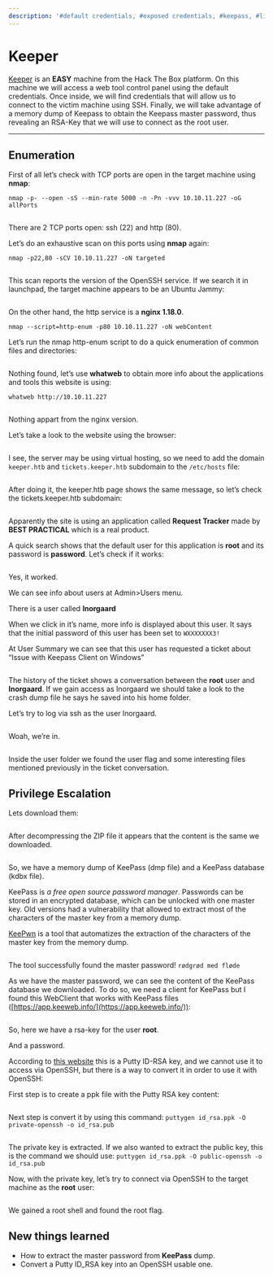 ```yaml
---
description: '#default credentials, #exposed credentials, #keepass, #linux'
---
```


# Keeper

[Keeper](https://app.hackthebox.com/machines/Keeper) is an **EASY** machine from the Hack The Box platform. On this machine we will access a web tool control panel using the default credentials. Once inside, we will find credentials that will allow us to connect to the victim machine using SSH. Finally, we will take advantage of a memory dump of Keepass to obtain the Keepass master password, thus revealing an RSA-Key that we will use to connect as the root user.

***

## Enumeration <a href="#user-content-enumeration" id="user-content-enumeration"></a>

First of all let’s check with TCP ports are open in the target machine using **nmap**:

`nmap -p- --open -sS --min-rate 5000 -n -Pn -vvv 10.10.11.227 -oG allPorts`

<figure><img src="../../.gitbook/assets/Pasted image 20231013184126.png" alt=""><figcaption></figcaption></figure>

There are 2 TCP ports open: ssh (22) and http (80).

Let’s do an exhaustive scan on this ports using **nmap** again:

`nmap -p22,80 -sCV 10.10.11.227 -oN targeted`

<figure><img src="../../.gitbook/assets/Pasted image 20231013184329.png" alt=""><figcaption></figcaption></figure>

This scan reports the version of the OpenSSH service. If we search it in launchpad, the target machine appears to be an Ubuntu Jammy:

<figure><img src="../../.gitbook/assets/Pasted image 20231013184544.png" alt=""><figcaption></figcaption></figure>

On the other hand, the http service is a **nginx 1.18.0**.

`nmap --script=http-enum -p80 10.10.11.227 -oN webContent`

Let’s run the nmap http-enum script to do a quick enumeration of common files and directories:

<figure><img src="../../.gitbook/assets/Pasted image 20231013184833.png" alt=""><figcaption></figcaption></figure>

Nothing found, let’s use **whatweb** to obtain more info about the applications and tools this website is using:

`whatweb http://10.10.11.227`

<figure><img src="../../.gitbook/assets/Pasted image 20231013184955.png" alt=""><figcaption></figcaption></figure>

Nothing appart from the nginx version.

Let’s take a look to the website using the browser:

<figure><img src="../../.gitbook/assets/Pasted image 20231013185128.png" alt=""><figcaption></figcaption></figure>

I see, the server may be using virtual hosting, so we need to add the domain `keeper.htb` and `tickets.keeper.htb` subdomain to the `/etc/hosts` file:

<figure><img src="../../.gitbook/assets/Pasted image 20231013185313.png" alt=""><figcaption></figcaption></figure>

After doing it, the keeper.htb page shows the same message, so let’s check the tickets.keeper.htb subdomain:

<figure><img src="../../.gitbook/assets/imagen (2).png" alt=""><figcaption></figcaption></figure>

Apparently the site is using an application called **Request Tracker** made by **BEST PRACTICAL** which is a real product.

A quick search shows that the default user for this application is **root** and its password is **password**. Let’s check if it works:

<figure><img src="../../.gitbook/assets/imagen (3).png" alt=""><figcaption></figcaption></figure>

Yes, it worked.



We can see info about users at Admin>Users menu.

There is a user called **lnorgaard**

When we click in it’s name, more info is displayed about this user. It says that the initial password of this user has been set to `WXXXXXXX3!`

At User Summary we can see that this user has requested a ticket about “Issue with Keepass Client on Windows”

<figure><img src="../../.gitbook/assets/Pasted image 20231013195508.png" alt=""><figcaption></figcaption></figure>

The history of the ticket shows a conversation between the **root** user and **Inorgaard**. If we gain access as Inorgaard we should take a look to the crash dump file he says he saved into his home folder.

Let’s try to log via ssh as the user lnorgaard.

<figure><img src="../../.gitbook/assets/Pasted image 20231013200857.png" alt=""><figcaption></figcaption></figure>

Woah, we’re in.

<figure><img src="../../.gitbook/assets/Pasted image 20231013202858.png" alt=""><figcaption></figcaption></figure>

Inside the user folder we found the user flag and some interesting files mentioned previously in the ticket conversation.

## Privilege Escalation

Lets download them:

<figure><img src="../../.gitbook/assets/Pasted image 20231013203630.png" alt=""><figcaption></figcaption></figure>

After decompressing the ZIP file it appears that the content is the same we downloaded.

<figure><img src="../../.gitbook/assets/Pasted image 20231013203816.png" alt=""><figcaption></figcaption></figure>

So, we have a memory dump of KeePass (dmp file) and a KeePass database (kdbx file).

KeePass is _a free open source password manager_. Passwords can be stored in an encrypted database, which can be unlocked with one master key. Old versions had a vulnerability that allowed to extract most of the characters of the master key from a memory dump.

[KeePwn](https://github.com/Orange-Cyberdefense/KeePwn) is a tool that automatizes the extraction of the characters of the master key from the memory dump.

<figure><img src="../../.gitbook/assets/Pasted image 20231013205644.png" alt=""><figcaption></figcaption></figure>

The tool successfully found the master password! `rødgrød med fløde`

As we have the master password, we can see the content of the KeePass database we downloaded. To do so, we need a client for KeePass but I found this WebClient that works with KeePass files ([https://app.keeweb.info/](https://app.keeweb.info/)):

<figure><img src="../../.gitbook/assets/imagen (1).png" alt=""><figcaption></figcaption></figure>

So, here we have a rsa-key for the user **root**.

And a password.

According to [this website](https://www.baeldung.com/linux/ssh-key-types-convert-ppk) this is a Putty ID-RSA key, and we cannot use it to access via OpenSSH, but there is a way to convert it in order to use it with OpenSSH:

First step is to create a ppk file with the Putty RSA key content:

<figure><img src="../../.gitbook/assets/Pasted image 20231013211803.png" alt=""><figcaption></figcaption></figure>

Next step is convert it by using this command: `puttygen id_rsa.ppk -O private-openssh -o id_rsa.pub`

<figure><img src="../../.gitbook/assets/Pasted image 20231013212236.png" alt=""><figcaption></figcaption></figure>

The private key is extracted. If we also wanted to extract the public key, this is the command we should use: `puttygen id_rsa.ppk -O public-openssh -o id_rsa.pub`

Now, with the private key, let’s try to connect via OpenSSH to the target machine as the **root** user:

<figure><img src="../../.gitbook/assets/Pasted image 20231013212632.png" alt=""><figcaption></figcaption></figure>

We gained a root shell and found the root flag.

## New things learned <a href="#user-content-new-things-learned" id="user-content-new-things-learned"></a>

* How to extract the master password from **KeePass** dump.
* Convert a Putty ID\_RSA key into an OpenSSH usable one.
